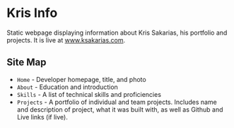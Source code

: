 # Kris Info

Static webpage displaying information about Kris Sakarias, his portfolio and projects. It is live at www.ksakarias.com.

## Site Map

- `Home` - Developer homepage, title, and photo
- `About` - Education and introduction
- `Skills` - A list of technical skills and proficiencies 
- `Projects` - A portfolio of individual and team projects. Includes name and description of project, what it was built with, as well as Github and Live links (if live).
